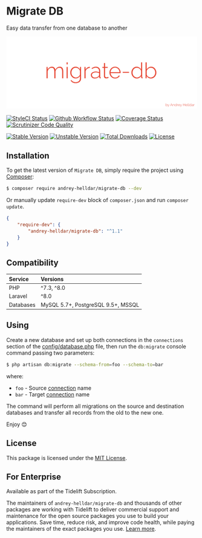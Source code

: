 # Migrate DB

Easy data transfer from one database to another

<p align="center">
    <img src="/.github/images/screenshoot.png?raw=true" alt="Migrate DB"/>
</p>

[![StyleCI Status][badge_styleci]][link_styleci]
[![Github Workflow Status][badge_build]][link_build]
[![Coverage Status][badge_coverage]][link_scrutinizer]
[![Scrutinizer Code Quality][badge_quality]][link_scrutinizer]

[![Stable Version][badge_stable]][link_packagist]
[![Unstable Version][badge_unstable]][link_packagist]
[![Total Downloads][badge_downloads]][link_packagist]
[![License][badge_license]][link_license]

## Installation

To get the latest version of `Migrate DB`, simply require the project using [Composer](https://getcomposer.org):

```bash
$ composer require andrey-helldar/migrate-db --dev
```

Or manually update `require-dev` block of `composer.json` and run `composer update`.

```json
{
    "require-dev": {
        "andrey-helldar/migrate-db": "^1.1"
    }
}
```

## Compatibility

| Service | Versions |
|:---|:---|
| PHP | ^7.3, ^8.0 |
| Laravel | ^8.0 |
| Databases | MySQL 5.7+, PostgreSQL 9.5+, MSSQL |

## Using

Create a new database and set up both connections in the `connections` section of
the [config/database.php](https://github.com/laravel/laravel/blob/8.x/config/database.php) file, then run the `db:migrate` console command passing two
parameters:

```bash
$ php artisan db:migrate --schema-from=foo --schema-to=bar
```

where:

* `foo` - Source [connection](https://github.com/laravel/laravel/blob/master/config/database.php) name
* `bar` - Target [connection](https://github.com/laravel/laravel/blob/master/config/database.php) name

The command will perform all migrations on the source and destination databases and transfer all records from the old to the new one.

Enjoy 😊


## License

This package is licensed under the [MIT License](LICENSE).


## For Enterprise

Available as part of the Tidelift Subscription.

The maintainers of `andrey-helldar/migrate-db` and thousands of other packages are working with Tidelift to deliver commercial support and maintenance for the open source packages you use to build your applications. Save time, reduce risk, and improve code health, while paying the maintainers of the exact packages you use. [Learn more](https://tidelift.com/subscription/pkg/packagist-andrey-helldar-migrate-db?utm_source=packagist-andrey-helldar-migrate-db&utm_medium=referral&utm_campaign=enterprise&utm_term=repo).



[badge_build]:          https://img.shields.io/github/workflow/status/andrey-helldar/migrate-db/phpunit?style=flat-square

[badge_coverage]:       https://img.shields.io/scrutinizer/coverage/g/andrey-helldar/migrate-db.svg?style=flat-square

[badge_downloads]:      https://img.shields.io/packagist/dt/andrey-helldar/migrate-db.svg?style=flat-square

[badge_license]:        https://img.shields.io/packagist/l/andrey-helldar/migrate-db.svg?style=flat-square

[badge_quality]:        https://img.shields.io/scrutinizer/g/andrey-helldar/migrate-db.svg?style=flat-square

[badge_stable]:         https://img.shields.io/github/v/release/andrey-helldar/migrate-db?label=stable&style=flat-square

[badge_styleci]:        https://styleci.io/repos/338000763/shield

[badge_unstable]:       https://img.shields.io/badge/unstable-dev--main-orange?style=flat-square

[link_build]:           https://github.com/andrey-helldar/migrate-db/actions

[link_license]:         LICENSE

[link_packagist]:       https://packagist.org/packages/andrey-helldar/migrate-db

[link_scrutinizer]:     https://scrutinizer-ci.com/g/andrey-helldar/migrate-db/?branch=main

[link_styleci]:         https://github.styleci.io/repos/338000763
